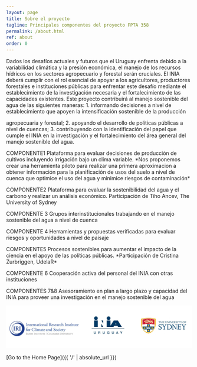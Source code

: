 ```yaml
---
layout: page
title: Sobre el proyecto
tagline: Principales componentes del proyecto FPTA 358
permalink: /about.html
ref: about
order: 0
---
```


<p> Dados los desafíos actuales y futuros que el Uruguay enfrenta debido a la variabilidad climática y la presión
económica, el manejo de los recursos hídricos en los sectores agropecuario y forestal serán cruciales. El INIA
deberá cumplir con el rol esencial de apoyar a los agricultores, productores forestales e instituciones públicas para
enfrentar este desafío mediante el establecimiento de la investigación necesaria y el fortalecimiento de las
capacidades existentes. Este proyecto contribuirá al manejo sostenible del agua de las siguientes maneras: 
1. informando decisiones a nivel de establecimiento que apoyen la intensificación sostenible de la producción </p>
agropecuaria y forestal;
2. apoyando el desarrollo de políticas públicas a nivel de cuencas; 
3. contribuyendo con la identificación del papel que cumple el INIA en la investigación y el fortalecimiento del área general del manejo
sostenible del agua.

<p> COMPONENTE1 Plataforma para evaluar decisiones de producción de cultivos incluyendo irrigación bajo un clima variable. *Nos proponemos crear una herramienta piloto para realizar una primera aproximacion a obtener información para la planificación de usos del suelo a nivel de cuenca que optimice el uso del agua y minimice riesgos de contaminación* </p>
<p> COMPONENTE2 Plataforma para evaluar la sostenibilidad del agua y el carbono y realizar un análisis económico. Participación de Tiho Ancev, The University of Sydney </p>
<p> COMPONENTE 3 Grupos interinstitucionales trabajando en el manejo sostenible del agua a nivel de cuenca </p>
<p>  COMPONENTE 4 Herramientas y propuestas verificadas para evaluar riesgos y oportunidades a nivel de paisaje </p>
<p> COMPONENTE5 Procesos sostenibles para aumentar el impacto de la ciencia en el apoyo de las políticas públicas.  *Participación de Cristina Zurbriggen, UdelaR* </p>
<p> COMPONENTE 6 Cooperación activa del personal del INIA con otras instituciones </p>
<p> COMPONENTES 7&8 Asesoramiento en plan a largo plazo y capacidad del INIA para proveer una investigación en el manejo sostenible del agua </p>




![logos](/images/logosfpta.png)

[Go to the Home Page]({{ '/' | absolute_url }})

